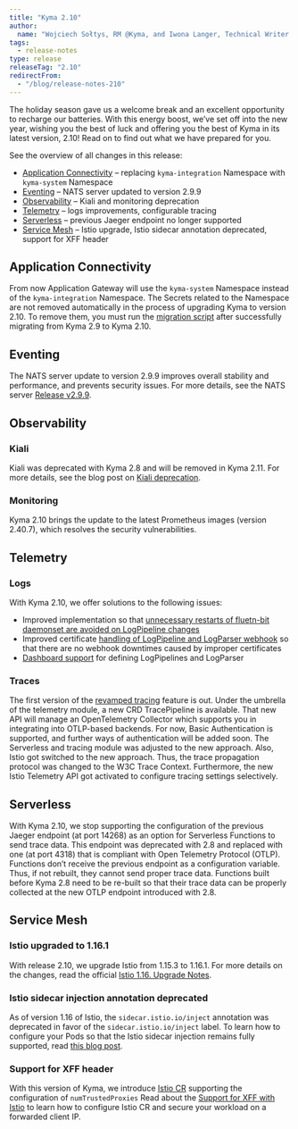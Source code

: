 ```yaml
---
title: "Kyma 2.10"
author:
  name: "Wojciech Sołtys, RM @Kyma, and Iwona Langer, Technical Writer @Kyma"
tags:
  - release-notes 
type: release 
releaseTag: "2.10"
redirectFrom:
  - "/blog/release-notes-210"
---
```


The holiday season gave us a welcome break and an excellent opportunity to recharge our batteries. With this energy boost, we’ve set off into the new year, wishing you the best of luck and offering you the best of Kyma in its latest version, 2.10! Read on to find out what we have prepared for you.

<!-- overview -->

See the overview of all changes in this release:

- [Application Connectivity](#application-connectivity) – replacing `kyma-integration` Namespace with `kyma-system` Namespace
- [Eventing](#eventing) – NATS server updated to version 2.9.9
- [Observability](#observability) – Kiali and monitoring deprecation
- [Telemetry](#telemetry) – logs improvements, configurable tracing
- [Serverless](#serverless) – previous Jaeger endpoint no longer supported 
- [Service Mesh](#service-mesh) – Istio upgrade, Istio sidecar annotation deprecated, support for XFF header

## Application Connectivity
From now Application Gateway will use the `kyma-system` Namespace instead of the `kyma-integration` Namespace. The Secrets related to the Namespace are not removed automatically in the process of upgrading Kyma to version 2.10. To remove them, you must run the [migration script]( https://github.com/kyma-project/kyma/blob/release-2.10/docs/assets/2.9-2.10-OS-copy-secrets-to-system-namespace.sh) after successfully migrating from Kyma 2.9 to Kyma 2.10. 

## Eventing

The NATS server update to version 2.9.9 improves overall stability and performance, and prevents security issues. For more details, see the NATS server [Release v2.9.9]( https://github.com/nats-io/nats-server/releases/tag/v2.9.9).

## Observability
 
### Kiali
Kiali was deprecated with Kyma 2.8 and will be removed in Kyma 2.11. For more details, see the blog post on [Kiali deprecation](https://kyma-project.io/blog/2022/10/10/Kiali-deprecation).
 
### Monitoring
Kyma 2.10 brings the update to the latest Prometheus images (version 2.40.7), which resolves the security vulnerabilities.
 
## Telemetry
 
### Logs
With Kyma 2.10, we offer solutions to the following issues:
- Improved implementation so that [unnecessary restarts of fluetn-bit daemonset are avoided on LogPipeline changes](https://github.com/kyma-project/kyma/issues/15956)
- Improved certificate [handling of LogPipeline and LogParser webhook](https://github.com/kyma-project/kyma/issues/15765) so that there are no webhook downtimes caused by improper certificates 
- [Dashboard support](https://github.com/kyma-project/kyma/issues/15894) for defining LogPipelines and LogParser 
 
### Traces
The first version of the [revamped tracing](https://kyma-project.io/docs/kyma/main/01-overview/main-areas/telemetry/telemetry-03-traces/) feature is out. Under the umbrella of the telemetry module, a new CRD TracePipeline is available. That new API will manage an OpenTelemetry Collector which supports you in integrating into OTLP-based backends. For now, Basic Authentication is supported, and further ways of authentication will be added soon.
The Serverless and tracing module was adjusted to the new approach.
Also, Istio got switched to the new approach. Thus, the trace propagation protocol was changed to the W3C Trace Context. Furthermore, the new Istio Telemetry API got activated to configure tracing settings selectively.
 
 
## Serverless

With Kyma 2.10, we stop supporting the configuration of the previous Jaeger endpoint (at port 14268) as an option for Serverless Functions to send trace data. This endpoint was deprecated with 2.8 and replaced with one (at port 4318) that is compliant with Open Telemetry Protocol (OTLP). Functions don’t receive the previous endpoint as a configuration variable. Thus, if not rebuilt, they cannot send proper trace data. Functions built before Kyma 2.8 need to be re-built so that their trace data can be properly collected at the new OTLP endpoint introduced with 2.8.


## Service Mesh

### Istio upgraded to 1.16.1  

With release 2.10, we upgrade Istio from 1.15.3 to 1.16.1. For more details on the changes, read the official [Istio 1.16. Upgrade Notes](https://istio.io/latest/news/releases/1.16.x/announcing-1.16/upgrade-notes/).

### Istio sidecar injection annotation deprecated  

As of version 1.16 of Istio, the `sidecar.istio.io/inject` annotation was deprecated in favor of the `sidecar.istio.io/inject` label. To learn how to configure your Pods so that the Istio sidecar injection remains fully supported, read [this blog post]( https://kyma-project.io/blog/2022/12/30/deprecation-of-istio-sidecar-injection-annotation).


### Support for XFF header  

With this version of Kyma, we introduce [Istio CR](https://kyma-project.io/docs/kyma/main/05-technical-reference/00-custom-resources/oper-01-istio/) supporting the configuration of `numTrustedProxies` Read about the [Support for XFF with Istio](https://github.com/kyma-project/website/blob/main/content/blog-posts/2023-01-11-istio-xff-support/index.md) to learn how to configure Istio CR and secure your workload on a forwarded client IP.
